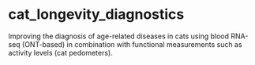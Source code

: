 # cat_longevity_diagnostics
Improving the diagnosis of age-related diseases in cats using blood RNA-seq (ONT-based) in combination with functional measurements such as activity levels (cat pedometers).
